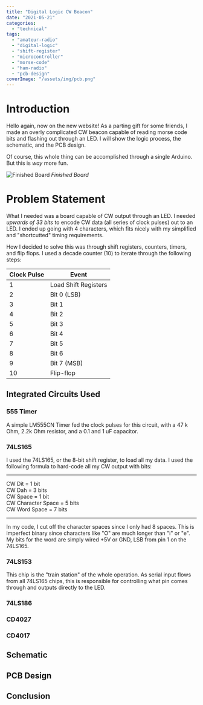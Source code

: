 ```yaml
---
title: "Digital Logic CW Beacon"
date: "2021-05-21"
categories:
  - "technical"
tags:
  - "amateur-radio"
  - "digital-logic"
  - "shift-register"
  - "microcontroller"
  - "morse-code"
  - "ham-radio"
  - "pcb-design"
coverImage: "/assets/img/pcb.png"
---
```

# Introduction

Hello again, now on the new website! As a parting gift for some friends, I made an overly complicated CW beacon capable of reading morse code bits and flashing out through an LED. I will show the logic process, the schematic, and the PCB design.

Of course, this whole thing can be accomplished through a single Arduino. But this is _way_ more fun.

![Finished Board](/assets/img/pcb.png)
_Finished Board_

# Problem Statement

What I needed was a board capable of CW output through an LED. I needed _upwards of 33 bits_ to encode CW data (all series of clock pulses) out to an LED. I ended up going with 4 characters, which fits nicely with my simplified and "shortcutted" timing requirements.

How I decided to solve this was through shift registers, counters, timers, and flip flops. I used a decade counter (10) to iterate through the following steps:


| Clock Pulse | Event |
| ----------- | ----------- |
| 1   | Load Shift Registers       |
| 2   | Bit 0 (LSB)       |
| 3   | Bit 1       |
| 4   | Bit 2       |
| 5   | Bit 3       |
| 6   | Bit 4       |
| 7   | Bit 5       |
| 8   | Bit 6       |
| 9   | Bit 7 (MSB)      |
| 10  | Flip-flop       |



## Integrated Circuits Used

### 555 Timer
  A simple LM555CN Timer fed the clock pulses for this circuit, with a 47 k Ohm, 2.2k Ohm resistor, and a 0.1 and 1 uF capacitor.

### 74LS165

I used the 74LS165, or the 8-bit shift register, to load all my data. I used the following formula to hard-code all my CW output with bits:

---
  CW Dit = 1 bit  
  CW Dah = 3 bits  
  CW Space = 1 bit  
  CW Character Space = 5 bits  
  CW Word Space = 7 bits  

---

In my code, I cut off the character spaces since I only had 8 spaces. This is imperfect binary since characters like "O" are much longer than "i" or "e". My bits for the word are simply wired +5V or GND, LSB from pin 1 on the 74LS165.

### 74LS153

This chip is the "train station" of the whole operation. As serial input flows from all 74LS165 chips, this is responsible for controlling what pin comes through and outputs directly to the LED.

### 74LS186

### CD4027

### CD4017



## Schematic

## PCB Design

## Conclusion

